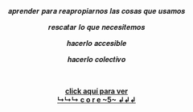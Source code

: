 

<br>
<br>

<p align="center">𝒂𝒑𝒓𝒆𝒏𝒅𝒆𝒓 𝒑𝒂𝒓𝒂 𝒓𝒆𝒂𝒑𝒓𝒐𝒑𝒊𝒂𝒓𝒏𝒐𝒔 𝒍𝒂𝒔 𝒄𝒐𝒔𝒂𝒔 𝒒𝒖𝒆 𝒖𝒔𝒂𝒎𝒐𝒔</p>

<p align="center">𝒓𝒆𝒔𝒄𝒂𝒕𝒂𝒓 𝒍𝒐 𝒒𝒖𝒆 𝒏𝒆𝒄𝒆𝒔𝒊𝒕𝒆𝒎𝒐𝒔</p>

<p align="center">𝒉𝒂𝒄𝒆𝒓𝒍𝒐 𝒂𝒄𝒄𝒆𝒔𝒊𝒃𝒍𝒆</p>

<p align="center">𝒉𝒂𝒄𝒆𝒓𝒍𝒐 𝒄𝒐𝒍𝒆𝒄𝒕𝒊𝒗𝒐</p>

<br>

<p align="center"> <a href="https://www.youtube.com/watch?v=8WcZCF4i9FM&t=261s" target="_blank" rel="noopener noreferrer"><b>click aquí para ver<br>↳↳↳  c o r e ~5~  ↲↲↲</b></a></p>

<br>
<br>

